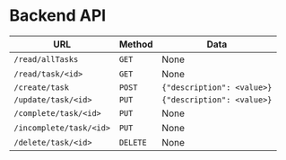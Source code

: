 # Backend API

| URL                     | Method   | Data                       |
| ----------------------- | -------- | -------------------------- |
| `/read/allTasks`        | `GET`    | None                       |
| `/read/task/<id>`       | `GET`    | None                       |
| `/create/task`          | `POST`   | `{"description": <value>}` |
| `/update/task/<id>`     | `PUT`    | `{"description": <value>}` |
| `/complete/task/<id>`   | `PUT`    | None                       |
| `/incomplete/task/<id>` | `PUT`    | None                       |
| `/delete/task/<id>`     | `DELETE` | None                       |